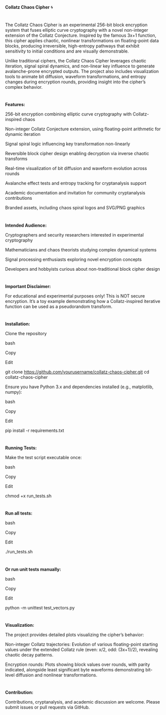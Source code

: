 **Collatz Chaos Cipher** 🌀 
#
#
The Collatz Chaos Cipher is an experimental 256-bit block encryption system that fuses elliptic curve cryptography with a novel non-integer extension of the Collatz Conjecture. Inspired by the famous 3x+1 function, this cipher applies chaotic, nonlinear transformations on floating-point data blocks, producing irreversible, high-entropy pathways that exhibit sensitivity to initial conditions and are visually demonstrable.


Unlike traditional ciphers, the Collatz Chaos Cipher leverages chaotic iteration, signal spiral dynamics, and non-linear key influence to generate avalanche-prone encrypted outputs. The project also includes visualization tools to animate bit diffusion, waveform transformations, and entropy changes during encryption rounds, providing insight into the cipher’s complex behavior.
#
#
**Features:**

256-bit encryption combining elliptic curve cryptography with Collatz-inspired chaos

Non-integer Collatz Conjecture extension, using floating-point arithmetic for dynamic iteration

Signal spiral logic influencing key transformation non-linearly

Reversible block cipher design enabling decryption via inverse chaotic transforms

Real-time visualization of bit diffusion and waveform evolution across rounds

Avalanche effect tests and entropy tracking for cryptanalysis support

Academic documentation and invitation for community cryptanalysis contributions

Branded assets, including chaos spiral logos and SVG/PNG graphics
#
#
**Intended Audience:**


Cryptographers and security researchers interested in experimental cryptography

Mathematicians and chaos theorists studying complex dynamical systems

Signal processing enthusiasts exploring novel encryption concepts

Developers and hobbyists curious about non-traditional block cipher design
#
#
**Important Disclaimer:**

For educational and experimental purposes only! This is NOT secure encryption. It’s a toy example demonstrating how a Collatz-inspired iterative function can be used as a pseudorandom transform.
#
#
**Installation:**

Clone the repository

bash

Copy

Edit

git clone https://github.com/yourusername/collatz-chaos-cipher.git
cd collatz-chaos-cipher

Ensure you have Python 3.x and dependencies installed (e.g., matplotlib, numpy):

bash

Copy

Edit

pip install -r requirements.txt
#
#
**Running Tests:**

Make the test script executable once:

bash

Copy

Edit

chmod +x run_tests.sh
#

**Run all tests:**

bash

Copy

Edit

./run_tests.sh
#
**Or run unit tests manually:**

bash

Copy

Edit

python -m unittest test_vectors.py
#
#
**Visualization:**

The project provides detailed plots visualizing the cipher’s behavior:

Non-integer Collatz trajectories: Evolution of various floating-point starting values under the extended Collatz rule (even: x/2, odd: (3x+1)/2), revealing chaotic decay patterns.

Encryption rounds: Plots showing block values over rounds, with parity indicated, alongside least significant byte waveforms demonstrating bit-level diffusion and nonlinear transformations.
#
#
**Contribution:**

Contributions, cryptanalysis, and academic discussion are welcome. Please submit issues or pull requests via GitHub.
